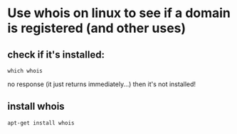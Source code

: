 ﻿# Use whois on linux to see if a domain is registered (and other uses)

## check if it's installed:

	which whois

no response (it just returns immediately...) then it's not installed!

## install whois

	apt-get install whois